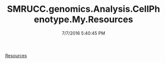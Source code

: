 ﻿---
title: SMRUCC.genomics.Analysis.CellPhenotype.My.Resources
date: 7/7/2016 5:40:45 PM
---

[Resources](T-SMRUCC.genomics.Analysis.CellPhenotype.My.Resources.Resources.html)
